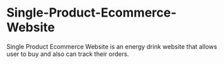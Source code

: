 # Single-Product-Ecommerce-Website
Single Product Ecommerce Website is an energy drink website that allows user to buy and also can track their orders.
